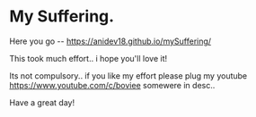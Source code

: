 # My Suffering. 

Here you go -- https://anidev18.github.io/mySuffering/

This took much effort.. i hope you'll love it!

Its not compulsory.. if you like my effort please plug my youtube https://www.youtube.com/c/boviee somewere in desc..

Have a great day!
